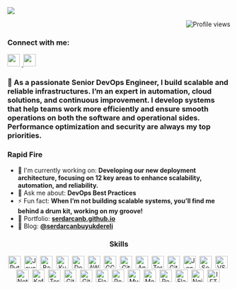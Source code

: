 ![](https://file.notion.so/f/f/7b772267-6381-4aed-adbb-240df7998f7d/2221c4bc-1fb9-40c1-b83b-3086b4f42633/Github_Profile_Header.png?table=block&id=1072f7d5-afa2-8064-90ca-e85cd07a0213&spaceId=7b772267-6381-4aed-adbb-240df7998f7d&expirationTimestamp=1726941600000&signature=Wb0MeO5aFUSCpHyu69FGSuFmLCHVkOEvPqyt9Xjv2V0&downloadName=Github+Profile+Header.png)
<p align="right">
  <img src="https://komarev.com/ghpvc/?username=serdarcanb&label=Profile%20views&color=0e75b6&style=flat" alt="Profile views" />
</p>

**<h3 align="left">Connect with me:</h3>**               

<p align="left">
  <a href="mailto:serdarcanbuyukdereli@gmail.com" target="_blank">
    <img src="https://img.shields.io/badge/Gmail-D14836?style=flat-square&logo=gmail&logoColor=white" height="28" style="margin-right: 4px">
  </a> 
  <a href="https://www.linkedin.com/in/serdarcanbuyukdereli/" target="_blank">
    <img src="https://img.shields.io/badge/LinkedIn-0077B5?style=flat-square&logo=linkedin&logoColor=white" height="28" style="margin-right: 4px">
  </a>
</p>

 **<h3 align="left">🚀 As a passionate Senior DevOps Engineer, I build scalable and reliable infrastructures. I’m an expert in automation, cloud solutions, and continuous improvement. I develop systems that help teams work more efficiently and ensure smooth operations on both the software and operational sides. Performance optimization and security are always my top priorities.</h3>**

**<h3 align="left">Rapid Fire</h3>**

- 💼 I'm currently working on: **Developing our new deployment architecture, focusing on 12 key areas to enhance scalability, automation, and reliability.**
- 💬 Ask me about: **DevOps Best Practices**
- ⚡ Fun fact: **When I’m not building scalable systems, you’ll find me behind a drum kit, working on my groove!**
- 📂 Portfolio: **<a href="https://serdarcanb.github.io" target="_blank">serdarcanb.github.io</a>**
- 📝 Blog: **<a href="https://medium.com/@serdarcanbuyukdereli" target="_blank">@serdarcanbuyukdereli</a>**


 **<h3 align="center">Skills</h3>**

<p align="center"><img src="https://skillicons.dev/icons?i=python" height="28" alt="Python" style="margin-right: 4px"> <img src="https://skillicons.dev/icons?i=javascript" height="28" alt="JavaScript" style="margin-right: 4px"> <img src="https://skillicons.dev/icons?i=bash" height="28" alt="Bash" style="margin-right: 4px"> <img src="https://skillicons.dev/icons?i=kubernetes" height="28" alt="Kubernetes" style="margin-right: 4px"> <img src="https://skillicons.dev/icons?i=docker" height="28" alt="Docker" style="margin-right: 4px"> <img src="https://skillicons.dev/icons?i=aws" height="28" alt="AWS" style="margin-right: 4px"> <img src="https://skillicons.dev/icons?i=gcp" height="28" alt="GCP" style="margin-right: 4px"> <img src="https://skillicons.dev/icons?i=gitlab" height="28" alt="GitLab CI" style="margin-right: 4px"> <img src="https://skillicons.dev/icons?i=ansible" height="28" alt="Ansible" style="margin-right: 4px"> <img src="https://skillicons.dev/icons?i=terraform" height="28" alt="Terraform" style="margin-right: 4px"> <img src="https://skillicons.dev/icons?i=githubactions" height="28" alt="GitHub Actions" style="margin-right: 4px"> <img src="https://skillicons.dev/icons?i=jenkins" height="28" alt="Jenkins" style="margin-right: 4px"> <img src="https://skillicons.dev/icons?i=sentry" height="28" alt="Sentry" style="margin-right: 4px"> <img src="https://skillicons.dev/icons?i=vscode" height="28" alt="VSCode" style="margin-right: 4px"> <img src="https://skillicons.dev/icons?i=notion" height="28" alt="Notion" style="margin-right: 4px"> <img src="https://skillicons.dev/icons?i=kafka" height="28" alt="Kafka" style="margin-right: 4px"> <img src="https://cdn.simpleicons.org/terraform/623CE4" height="28" alt="Terraform" style="margin-right: 4px"> <img src="https://cdn.simpleicons.org/github/181717" height="28" alt="GitHub" style="margin-right: 4px"> <img src="https://cdn.simpleicons.org/git/F1502F" height="28" alt="Git" style="margin-right: 4px"> <img src="https://skillicons.dev/icons?i=flask" height="28" alt="Flask" style="margin-right: 4px"> <img src="https://skillicons.dev/icons?i=postgresql" height="28" alt="PostgreSQL" style="margin-right: 4px"> <img src="https://skillicons.dev/icons?i=mysql" height="28" alt="MySQL" style="margin-right: 4px"> <img src="https://skillicons.dev/icons?i=mongodb" height="28" alt="MongoDB" style="margin-right: 4px"> <img src="https://skillicons.dev/icons?i=redis" height="28" alt="Redis" style="margin-right: 4px"> <img src="https://skillicons.dev/icons?i=elasticsearch" height="28" alt="Elasticsearch" style="margin-right: 4px"> <img src="https://cdn.jsdelivr.net/gh/devicons/devicon@latest/icons/nginx/nginx-original.svg" height="28" alt="Nginx" style="margin-right: 4px"> <img src="https://cdn.simpleicons.org/ifttt/7C7C7C" height="28" alt="IFTTT" style="margin-right: 4px"></p>

